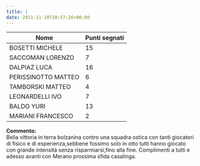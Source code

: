 ```yaml
---
title: |
date: 2011-11-20T10:57:26+00:00
---
```

| **Nome** | **Punti segnati** |
| -------- | ----------------- |
| BOSETTI MICHELE | 15 |
| SACCOMAN LORENZO | 7 |
| DALPIAZ LUCA | 16 |
| PERISSINOTTO MATTEO | 6 |
| TAMBORSKI MATTEO | 4 |
| LEONARDELLI IVO | 7 |
| BALDO YURI | 13 |
| MARIANI FRANCESCO | 2 |

**Commento:**  
Bella vittoria in terra bolzanina contro una squadra ostica con tanti giocatori di fisico e di esperienza,sebbene fossimo solo in otto tutti hanno giocato con grande intensità senza risparmiarsi,fino alla fine. Complimenti a tutti e adesso avanti con Merano prossima sfida casalinga.